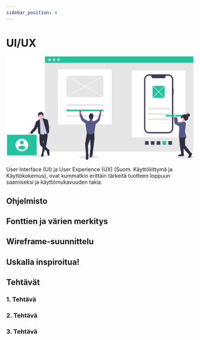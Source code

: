 ```yaml
---
sidebar_position: 4
---
```


# UI/UX
![img](/img/undraw_ui_ux.svg)  

User Interface (UI) ja User Experience (UX) (Suom. Käyttöliittymä ja Käyttökokemus), ovat kummatkin erittäin tärkeitä tuotteen loppuun saamiseksi ja käyttömukavuuden takia.

## Ohjelmisto
## Fonttien ja värien merkitys
## Wireframe-suunnittelu
## Uskalla inspiroitua!
## Tehtävät
### 1. Tehtävä
### 2. Tehtävä
### 3. Tehtävä
